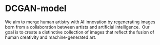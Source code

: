 # DCGAN-model
We aim to merge human artistry with AI innovation by regenerating images born from a collaboration between artists and artificial intelligence. ​  Our goal is to create a distinctive collection of images that reflect the fusion of human creativity and machine-generated art. ​  ​
